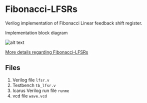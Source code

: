 # Fibonacci-LFSRs
Verilog implementation of Fibonacci Linear feedback shift register.

Implementation block diagram

![alt text](https://upload.wikimedia.org/wikipedia/commons/thumb/2/28/LFSR-F16.svg/800px-LFSR-F16.svg.png "Logo Title Text 1")

[More details regarding Fibonacci-LFSRs](https://en.wikipedia.org/wiki/Linear-feedback_shift_register#Fibonacci_LFSRs "Wikipedia: Fibonacci LFSRs")

## Files

1. Verilog file `lfsr.v`
2. Testbench `tb_lfsr.v`
3. Icarus Verilog run file `runme`
4. vcd file `wave.vcd`

